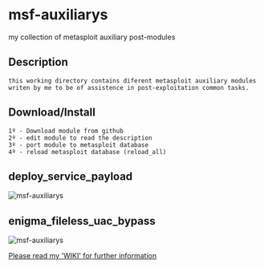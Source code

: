 # msf-auxiliarys
my collection of metasploit auxiliary post-modules


## Description
    this working directory contains diferent metasploit auxiliary modules
    writen by me to be of assistence in post-exploitation common tasks.

## Download/Install
    1º - Download module from github
    2º - edit module to read the description
    3º - port module to metasploit database
    4º - reload metasploit database (reload_all)


## deploy_service_payload
![msf-auxiliarys](https://dl.dropboxusercontent.com/u/21426454/msf2.jpeg)

## enigma_fileless_uac_bypass
![msf-auxiliarys](https://dl.dropboxusercontent.com/u/21426454/github/fsdd.jpg)

[Please read my 'WIKI' for further information](https://github.com/r00t-3xp10it/msf-auxiliarys/wiki/Welcome-to-the-msf-auxiliarys-wiki!)

